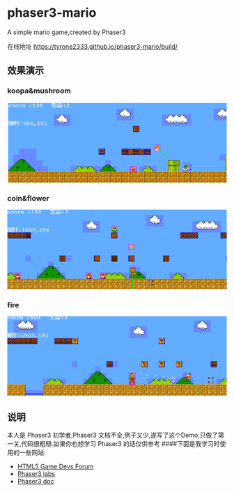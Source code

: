 # phaser3-mario
A simple mario game,created by Phaser3

在线地址 https://tyrone2333.github.io/phaser3-mario/build/

## 效果演示
### koopa&mushroom ###
![koopa&mushroom](screenshot/koopa&mushroom.png)
### coin&flower ###
![coin&flower](screenshot/coin&flower.png)
### fire ###
![fire](screenshot/fire.png)


## 说明
本人是 Phaser3 初学者,Phaser3 文档不全,例子又少,遂写了这个Demo,只做了第一关,代码很粗糙.如果你也想学习 Phaser3 的话仅供参考
####下面是我学习时使用的一些网站:
- [HTML5 Game Devs Forum](http://www.html5gamedevs.com/forum/33-phaser-3/)
- [Phaser3 labs](https://labs.phaser.io/index.html)
- [Phaser3 doc](https://photonstorm.github.io/phaser3-docs/Phaser.Physics.Arcade.ArcadePhysics.html)
      
